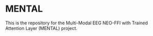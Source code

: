 # MENTAL

This is the repository for the Multi-Modal EEG NEO-FFI with Trained Attention Layer (MENTAL) project.
